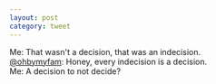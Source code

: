 ```yaml
---
layout: post
category: tweet
---
```

Me: That wasn't a decision, that was an indecision.  
[@ohbymyfam](http://twitter.com/ohbymyfam): Honey, every indecision is a decision.  
Me: A decision to not decide?
